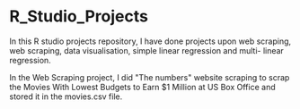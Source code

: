 # R_Studio_Projects
In this R studio projects repository, I have done projects upon web scraping, web scraping, data visualisation, simple linear regression and multi- linear regression. 

In the Web Scraping project, I did "The numbers" website scraping to scrap the Movies With Lowest Budgets to Earn $1 Million at US Box Office and stored it in the movies.csv file.
